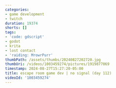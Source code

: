 ```yaml
---
categories:
- game development
- twitch
duration: 19374
shorts: []
tags:
- 'code: gdscript'
- godot
- krita
- lost contact
- 'raiding: MrowrPurr'
thumbPath: /assets/thumbs/20240827202720.jpg
thumbUri: /videos/1003459274/pictures/1919877069
timestamp: 2024-08-27T15:27:20-05:00
title: escape room game dev | no signal (day 112)
videoId: '1003459274'
---
```


